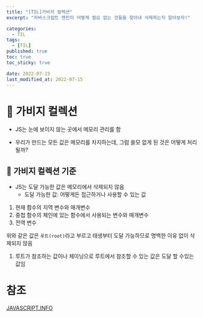 ```yaml
---
title: "[TIL]가비지 컬렉션"
excerpt: "자바스크립트 엔진이 어떻게 필요 없는 것들을 찾아내 삭제하는지 알아보자!"

categories:
  - TIL
tags:
  - [TIL]
published: true
toc: true
toc_sticky: true

date: 2022-07-15
last_modified_at: 2022-07-15
---
```


# 🌱 가비지 컬렉션

- JS는 눈에 보이지 않는 곳에서 메모리 관리를 함

- 우리가 만드는 모든 값은 메모리를 차지하는데, 그럼 쓸모 없게 된 것은 어떻게 처리 될까?

## 🌱 가비지 컬렉션 기준

- JS는 도달 가능한 값은 메모리에서 삭제되지 않음
  - 도달 가능한 값: 어떻게든 접근하거나 사용할 수 있는 값

1. 현재 함수의 지역 변수와 매개변수
2. 중첩 함수의 체인에 있는 함수에서 사용되는 변수와 매개변수
3. 전역 변수

위와 같은 값은 `루트(root)`라고 부르고 태생부터 도달 가능하므로 명백한 이유 없이 삭제되지 않음

1. 루트가 참조하는 값이나 체이닝으로 루트에서 참조할 수 있는 값은 도달 할 수있는 값임

# 참조

[JAVASCRIPT.INFO](https://ko.javascript.info/garbage-collection)
